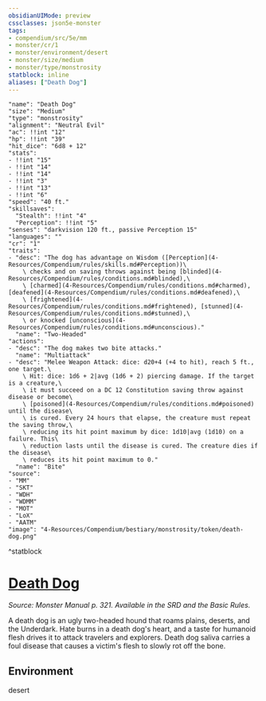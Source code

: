 ```yaml
---
obsidianUIMode: preview
cssclasses: json5e-monster
tags:
- compendium/src/5e/mm
- monster/cr/1
- monster/environment/desert
- monster/size/medium
- monster/type/monstrosity
statblock: inline
aliases: ["Death Dog"]
---
```

```statblock
"name": "Death Dog"
"size": "Medium"
"type": "monstrosity"
"alignment": "Neutral Evil"
"ac": !!int "12"
"hp": !!int "39"
"hit_dice": "6d8 + 12"
"stats":
- !!int "15"
- !!int "14"
- !!int "14"
- !!int "3"
- !!int "13"
- !!int "6"
"speed": "40 ft."
"skillsaves":
  "Stealth": !!int "4"
  "Perception": !!int "5"
"senses": "darkvision 120 ft., passive Perception 15"
"languages": ""
"cr": "1"
"traits":
- "desc": "The dog has advantage on Wisdom ([Perception](4-Resources/Compendium/rules/skills.md#Perception))\
    \ checks and on saving throws against being [blinded](4-Resources/Compendium/rules/conditions.md#blinded),\
    \ [charmed](4-Resources/Compendium/rules/conditions.md#charmed), [deafened](4-Resources/Compendium/rules/conditions.md#deafened),\
    \ [frightened](4-Resources/Compendium/rules/conditions.md#frightened), [stunned](4-Resources/Compendium/rules/conditions.md#stunned),\
    \ or knocked [unconscious](4-Resources/Compendium/rules/conditions.md#unconscious)."
  "name": "Two-Headed"
"actions":
- "desc": "The dog makes two bite attacks."
  "name": "Multiattack"
- "desc": "Melee Weapon Attack: dice: d20+4 (+4 to hit), reach 5 ft., one target.\
    \ Hit: dice: 1d6 + 2|avg (1d6 + 2) piercing damage. If the target is a creature,\
    \ it must succeed on a DC 12 Constitution saving throw against disease or become\
    \ [poisoned](4-Resources/Compendium/rules/conditions.md#poisoned) until the disease\
    \ is cured. Every 24 hours that elapse, the creature must repeat the saving throw,\
    \ reducing its hit point maximum by dice: 1d10|avg (1d10) on a failure. This\
    \ reduction lasts until the disease is cured. The creature dies if the disease\
    \ reduces its hit point maximum to 0."
  "name": "Bite"
"source":
- "MM"
- "SKT"
- "WDH"
- "WDMM"
- "MOT"
- "LoX"
- "AATM"
"image": "4-Resources/Compendium/bestiary/monstrosity/token/death-dog.png"
```
^statblock
# [Death Dog](4-Resources/Compendium/bestiary/monstrosity/death-dog.md)
*Source: Monster Manual p. 321. Available in the SRD and the Basic Rules.*  

A death dog is an ugly two-headed hound that roams plains, deserts, and the Underdark. Hate burns in a death dog's heart, and a taste for humanoid flesh drives it to attack travelers and explorers. Death dog saliva carries a foul disease that causes a victim's flesh to slowly rot off the bone.



## Environment

desert